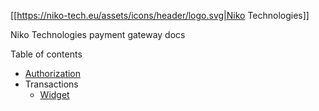 [[https://niko-tech.eu/assets/icons/header/logo.svg|Niko Technologies]]

Niko Technologies payment gateway docs

Table of contents

* [Authorization](Authorization)
* Transactions
	* [Widget](Transactions-Widget)
